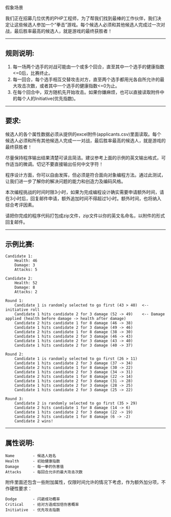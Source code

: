 假象场景

我们正在招募几位优秀的PHP工程师，为了帮我们找到最棒的工作伙伴，我们决定让这些候选人参加一个“拳击”游戏。每个候选人必须和其他候选人完成过一次对战，最后胜率最高的候选人，就是游戏的最终获胜者！

-------------------------
规则说明:
-------------------------

1. 每一场两个选手的对战可能由一个或多个回合，直至其中一个选手的健康指数<=0后，比赛终止。
2. 每一回合，每个选手相互交替攻击对方，直至两个选手都用光各自所允许的最大攻击次数，或者其中一个选手的健康指数<=0为止。
3. 在每个回合中，双方随机先开始攻击。如果你嫌麻烦，也可以直接读取附件中的每个人的Initiative(优先指数)。

------------------------
要求:
-------------------------

候选人的各个属性数据必须从提供的excel附件(applicants.csv)里面读取。每个候选人必须和所有其他候选人完成一一对战，最后胜率最高的候选人，就是游戏的最终获胜者！

尽量保持程序输出结果清楚可读且简洁。建议参考上面的示例的英文输出格式，可作适当的微调。切记不要直接输出任何中文字符！

程序设计方面，你可以自由发挥，但必须是符合面向对象编程方法。通过此测试，让我们进一步了解你的解决问题的能力和创造力及编码风格。

本次编程挑战的时间时限3小时，如果为完成编程设计确实需要申请额外时间，请在3小时后，回复邮件申请，额外追加时间不得超过1小时。额外时间，也将纳入综合考评因素。

请把你完成的程序代码打包成zip文件，zip文件以你的英文名命名，以附件的形式回复邮件。

-------------------------
示例比赛:
-------------------------

	Candidate 1:
		Health: 46
		Damage: 3
		Attacks: 5

	Candidate 2:
		Health: 52
		Damage: 8
		Attacks: 2

	Round 1:
		Candidate 1 is randomly selected to go first (43 > 40)  <-- initiative roll
		Candidate 1 hits candidate 2 for 3 damage (52 -> 49)    <-- Damage applied (health before damage -> health after damage)
		Candidate 2 hits candidate 1 for 8 damage (46 -> 38)
		Candidate 1 hits candidate 2 for 3 damage (49 -> 46)
		Candidate 2 hits candidate 1 for 8 damage (38 -> 30)
		Candidate 1 hits candidate 2 for 3 damage (46 -> 43)
		Candidate 1 hits candidate 2 for 3 damage (43 -> 40)
		Candidate 1 hits candidate 2 for 3 damage (40 -> 37)
		
	Round 2:
		Candidate 1 is randomly selected to go first (26 > 11)
		Candidate 1 hits candidate 2 for 3 damage (37 -> 34)
		Candidate 2 hits candidate 1 for 8 damage (30 -> 22)
		Candidate 1 hits candidate 2 for 3 damage (34 -> 31)
		Candidate 2 hits candidate 1 for 8 damage (22 -> 14)
		Candidate 1 hits candidate 2 for 3 damage (31 -> 28)
		Candidate 1 hits candidate 2 for 3 damage (28 -> 25)
		Candidate 1 hits candidate 2 for 3 damage (25 -> 22)
		
	Round 3:
		Candidate 2 is randomly selected to go first (35 > 29)
		Candidate 2 hits candidate 1 for 8 damage (14 -> 6)
		Candidate 1 hits candidate 2 for 3 damage (22 -> 19)
		Candidate 2 hits candidate 1 for 8 damage (6 -> -2)
		Candidate 2 wins!

-------------------------
属性说明:
-------------------------
	Name 		- 候选人姓名
	Health 		- 初始健康指数
	Damage 		- 每一拳的伤害值
	Attacks 	- 每回合允许的最大攻击次数
	
附件里面还包含一些附加属性，仅限时间允许的情况下考虑，作为额外加分项，不作硬性要求：

	Dodge 		- 闪避成功概率
	Critical 	- 给对方造成加倍伤害概率
	Initiative 	- 优先攻击指数
	
	
